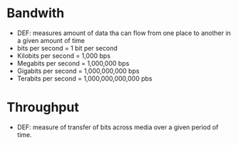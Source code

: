 # Bandwith
- DEF: measures amount of data tha can flow from one place to another in a given amount of time
- bits per second = 1 bit per second
- Kilobits per second = 1,000 bps  
- Megabits per second = 1,000,000 bps
- Gigabits per second = 1,000,000,000 bps
- Terabits per second = 1,000,000,000,000 pbs

# Throughput
- DEF: measure of transfer of bits across media over a given period of time.
